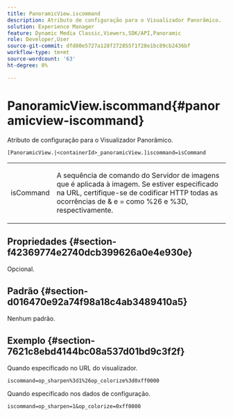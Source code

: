 ```yaml
---
title: PanoramicView.iscommand
description: Atributo de configuração para o Visualizador Panorâmico.
solution: Experience Manager
feature: Dynamic Media Classic,Viewers,SDK/API,Panoramic
role: Developer,User
source-git-commit: dfd80e5727a128f272855f1f28e1bc89cb2436bf
workflow-type: tm+mt
source-wordcount: '63'
ht-degree: 0%

---
```


# PanoramicView.iscommand{#panoramicview-iscommand}

Atributo de configuração para o Visualizador Panorâmico.

` [PanoramicView.|<containerId>_panoramicView.]iscommand=isCommand `

<table id="table_43A84C1044574A6FAB8CE67D71AAD5EC"> 
 <tbody> 
  <tr> 
   <td colname="col1"> <p> <span class="codeph"> <span class="varname"> isCommand</span> </span> </p> </td> 
   <td colname="col2"> <p> A sequência de comando do Servidor de imagens que é aplicada à imagem.  Se estiver especificado na URL, certifique-se de codificar HTTP todas as ocorrências de <span class="codeph"> &amp;</span> e <span class="codeph"> =</span> como <span class="codeph"> %26</span> e <span class="codeph"> %3D</span>, respectivamente. </p> </td> 
  </tr> 
 </tbody> 
</table>


## Propriedades {#section-f42369774e2740dcb399626a0e4e930e}

Opcional.

## Padrão {#section-d016470e92a74f98a18c4ab3489410a5}

Nenhum padrão.

## Exemplo {#section-7621c8ebd4144bc08a537d01bd9c3f2f}

Quando especificado no URL do visualizador.

```
iscommand=op_sharpen%3d1%26op_colorize%3d0xff0000
```

Quando especificado nos dados de configuração.

```
iscommand=op_sharpen=1&op_colorize=0xff0000
```
